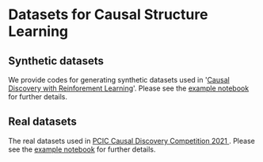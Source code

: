 # Datasets for Causal Structure Learning

## Synthetic datasets
We provide codes for generating synthetic datasets used in '[Causal Discovery with Reinforement Learning](../research/Causal%20Discovery%20with%20RL)'. Please see the [example notebook](Synthetic_Data_Generation.ipynb) for further details.

## Real datasets
The real datasets used in [PCIC Causal Discovery Competition 2021 ](https://competition.huaweicloud.com/information/1000041487/introduction).
Please see the [example notebook](Real_Data_Standardization.ipynb) for further details.
